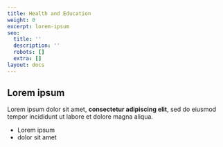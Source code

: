 ```yaml
---
title: Health and Education
weight: 0
excerpt: lorem-ipsum
seo:
  title: ''
  description: ''
  robots: []
  extra: []
layout: docs
---
```

## Lorem ipsum

Lorem ipsum dolor sit amet, **consectetur adipiscing elit**, sed do eiusmod tempor incididunt ut labore et dolore magna aliqua.

- Lorem ipsum
- dolor sit amet